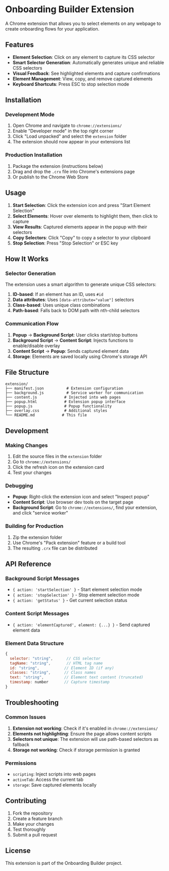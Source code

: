 # Onboarding Builder Extension

A Chrome extension that allows you to select elements on any webpage to create onboarding flows for your application.

## Features

- **Element Selection**: Click on any element to capture its CSS selector
- **Smart Selector Generation**: Automatically generates unique and reliable CSS selectors
- **Visual Feedback**: See highlighted elements and capture confirmations
- **Element Management**: View, copy, and remove captured elements
- **Keyboard Shortcuts**: Press ESC to stop selection mode

## Installation

### Development Mode

1. Open Chrome and navigate to `chrome://extensions/`
2. Enable "Developer mode" in the top right corner
3. Click "Load unpacked" and select the `extension` folder
4. The extension should now appear in your extensions list

### Production Installation

1. Package the extension (instructions below)
2. Drag and drop the `.crx` file into Chrome's extensions page
3. Or publish to the Chrome Web Store

## Usage

1. **Start Selection**: Click the extension icon and press "Start Element Selection"
2. **Select Elements**: Hover over elements to highlight them, then click to capture
3. **View Results**: Captured elements appear in the popup with their selectors
4. **Copy Selectors**: Click "Copy" to copy a selector to your clipboard
5. **Stop Selection**: Press "Stop Selection" or ESC key

## How It Works

### Selector Generation

The extension uses a smart algorithm to generate unique CSS selectors:

1. **ID-based**: If an element has an ID, uses `#id`
2. **Data attributes**: Uses `[data-attribute="value"]` selectors
3. **Class-based**: Uses unique class combinations
4. **Path-based**: Falls back to DOM path with nth-child selectors

### Communication Flow

1. **Popup** → **Background Script**: User clicks start/stop buttons
2. **Background Script** → **Content Script**: Injects functions to enable/disable overlay
3. **Content Script** → **Popup**: Sends captured element data
4. **Storage**: Elements are saved locally using Chrome's storage API

## File Structure

```
extension/
├── manifest.json          # Extension configuration
├── background.js          # Service worker for communication
├── content.js            # Injected into web pages
├── popup.html            # Extension popup interface
├── popup.js              # Popup functionality
├── overlay.css           # Additional styles
└── README.md            # This file
```

## Development

### Making Changes

1. Edit the source files in the `extension` folder
2. Go to `chrome://extensions/`
3. Click the refresh icon on the extension card
4. Test your changes

### Debugging

- **Popup**: Right-click the extension icon and select "Inspect popup"
- **Content Script**: Use browser dev tools on the target page
- **Background Script**: Go to `chrome://extensions/`, find your extension, and click "service worker"

### Building for Production

1. Zip the extension folder
2. Use Chrome's "Pack extension" feature or a build tool
3. The resulting `.crx` file can be distributed

## API Reference

### Background Script Messages

- `{ action: 'startSelection' }` - Start element selection mode
- `{ action: 'stopSelection' }` - Stop element selection mode
- `{ action: 'getStatus' }` - Get current selection status

### Content Script Messages

- `{ action: 'elementCaptured', element: {...} }` - Send captured element data

### Element Data Structure

```javascript
{
  selector: "string",      // CSS selector
  tagName: "string",       // HTML tag name
  id: "string",           // Element ID (if any)
  classes: "string",      // Class names
  text: "string",         // Element text content (truncated)
  timestamp: number       // Capture timestamp
}
```

## Troubleshooting

### Common Issues

1. **Extension not working**: Check if it's enabled in `chrome://extensions/`
2. **Elements not highlighting**: Ensure the page allows content scripts
3. **Selectors not unique**: The extension will use path-based selectors as fallback
4. **Storage not working**: Check if storage permission is granted

### Permissions

- `scripting`: Inject scripts into web pages
- `activeTab`: Access the current tab
- `storage`: Save captured elements locally

## Contributing

1. Fork the repository
2. Create a feature branch
3. Make your changes
4. Test thoroughly
5. Submit a pull request

## License

This extension is part of the Onboarding Builder project.
